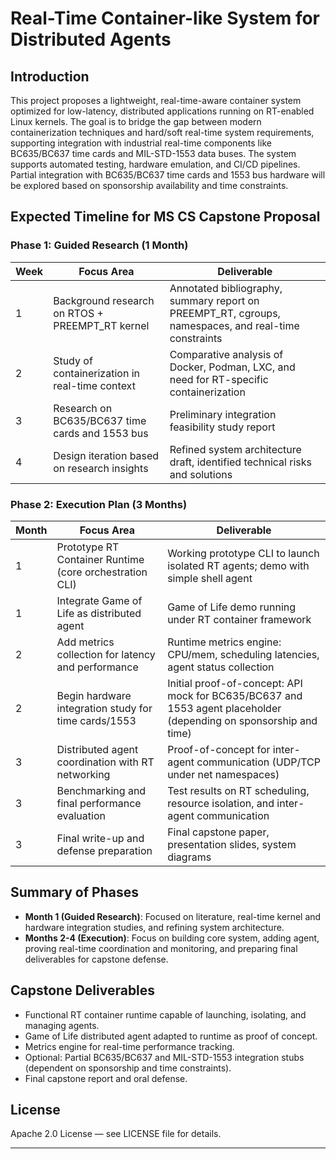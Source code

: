 # Real-Time Container-like System for Distributed Agents

## Introduction

This project proposes a lightweight, real-time-aware container system optimized for low-latency, distributed applications running on RT-enabled Linux kernels. The goal is to bridge the gap between modern containerization techniques and hard/soft real-time system requirements, supporting integration with industrial real-time components like BC635/BC637 time cards and MIL-STD-1553 data buses. The system supports automated testing, hardware emulation, and CI/CD pipelines. Partial integration with BC635/BC637 time cards and 1553 bus hardware will be explored based on sponsorship availability and time constraints.

## Expected Timeline for MS CS Capstone Proposal

### Phase 1: Guided Research (1 Month)

| Week | Focus Area                                       | Deliverable                                    |
|------|--------------------------------------------------|------------------------------------------------|
| 1    | Background research on RTOS + PREEMPT_RT kernel  | Annotated bibliography, summary report on PREEMPT_RT, cgroups, namespaces, and real-time constraints |
| 2    | Study of containerization in real-time context  | Comparative analysis of Docker, Podman, LXC, and need for RT-specific containerization |
| 3    | Research on BC635/BC637 time cards and 1553 bus | Preliminary integration feasibility study report |
| 4    | Design iteration based on research insights    | Refined system architecture draft, identified technical risks and solutions |

### Phase 2: Execution Plan (3 Months)

| Month | Focus Area                                             | Deliverable                                     |
|-------|--------------------------------------------------------|-------------------------------------------------|
| 1     | Prototype RT Container Runtime (core orchestration CLI) | Working prototype CLI to launch isolated RT agents; demo with simple shell agent |
| 1     | Integrate Game of Life as distributed agent            | Game of Life demo running under RT container framework |
| 2     | Add metrics collection for latency and performance     | Runtime metrics engine: CPU/mem, scheduling latencies, agent status collection |
| 2     | Begin hardware integration study for time cards/1553   | Initial proof-of-concept: API mock for BC635/BC637 and 1553 agent placeholder (depending on sponsorship and time) |
| 3     | Distributed agent coordination with RT networking      | Proof-of-concept for inter-agent communication (UDP/TCP under net namespaces) |
| 3     | Benchmarking and final performance evaluation          | Test results on RT scheduling, resource isolation, and inter-agent communication |
| 3     | Final write-up and defense preparation                 | Final capstone paper, presentation slides, system diagrams |

## Summary of Phases

- **Month 1 (Guided Research)**: Focused on literature, real-time kernel and hardware integration studies, and refining system architecture.
- **Months 2-4 (Execution)**: Focus on building core system, adding agent, proving real-time coordination and monitoring, and preparing final deliverables for capstone defense.

## Capstone Deliverables

- Functional RT container runtime capable of launching, isolating, and managing agents.
- Game of Life distributed agent adapted to runtime as proof of concept.
- Metrics engine for real-time performance tracking.
- Optional: Partial BC635/BC637 and MIL-STD-1553 integration stubs (dependent on sponsorship and time constraints).
- Final capstone report and oral defense.

## License

Apache 2.0 License — see LICENSE file for details.

---

